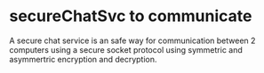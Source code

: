 # secureChatSvc to communicate
A secure chat service is an safe way for communication between 2 computers using a secure socket protocol using symmetric and asymmertric encryption and decryption.
